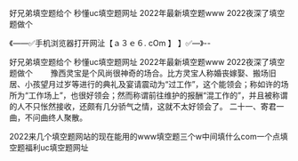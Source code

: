 好兄弟填空题给个
秒懂uc填空题网址
2022年最新填空题www
2022夜深了填空题做个


《——✅手机浏览器打开网沚【ａ３ｅ６. cOm 】 】✅—》--

好兄弟填空题给个
秒懂uc填空题网址
2022年最新填空题www
2022夜深了填空题做个
　　豫西灵宝是个风尚很神奇的场合。比方灵宝人称婚丧嫁娶、搬场旧居、小孩望月过岁等进行的典礼及宴请震动为“过工作”，这个能领会；称如许的场所为“工作场上”，也很好领会；然而称谓前往维护的报酬“混工作的”，并且被称谓的人不只怅然接收，还颇有几分骄气之情，这就不太好领会了。
	二十一、寄君一曲，不问曲终人聚散。





2022来几个填空题网站的现在能用的www填空题三个w中间填什么com一个点填空题福利uc填空题网址
